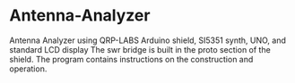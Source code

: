 # Antenna-Analyzer
Antenna Analyzer using QRP-LABS Arduino shield, SI5351 synth, UNO, and standard LCD display
The swr bridge is built in the proto section of the shield.
The program contains instructions on the construction and operation.

